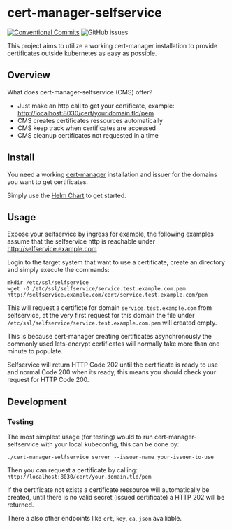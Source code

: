 # cert-manager-selfservice

[![Conventional Commits](https://img.shields.io/badge/Conventional%20Commits-1.0.0-yellow.svg)](https://conventionalcommits.org)
![GitHub issues](https://img.shields.io/github/issues/Mario-F/cert-manager-selfservice)

This project aims to utilize a working cert-manager installation to provide certificates outside kubernetes as easy as possible.

## Overview

What does cert-manager-selfservice (CMS) offer?

* Just make an http call to get your certificate, example: <http://localhost:8030/cert/your.domain.tld/pem>
* CMS creates certificates ressources automatically
* CMS keep track when certificates are accessed
* CMS cleanup certificates not requested in a time

## Install

You need a working [cert-manager](https://cert-manager.io/) installation and issuer for the domains you want to get certificates.

Simply use the [Helm Chart](https://github.com/Mario-F/helm-charts/tree/main/charts/cert-manager-selfservice) to get started.

## Usage

Expose your selfservice by ingress for example, the following examples assume that the selfservice http is reachable under <http://selfservice.example.com>

Login to the target system that want to use a certificate, create an directory and simply execute the commands:

```shell
mkdir /etc/ssl/selfservice
wget -O /etc/ssl/selfservice/service.test.example.com.pem http://selfservice.example.com/cert/service.test.example.com/pem
```

This will request a certificte for domain `service.test.example.com` from selfservice, at the very first request for this domain the file under `/etc/ssl/selfservice/service.test.example.com.pem` will created empty.

This is because cert-manager creating certificates asynchronously the commonly used lets-encrypt certificates will normally take more than one minute to populate.

Selfservice will return HTTP Code 202 until the certificate is ready to use and normal Code 200 when its ready, this means you should check your request for HTTP Code 200.

## Development

### Testing

The most simplest usage (for testing) would to run cert-manager-selfservice with your local kubeconfig, this can be done by:

```shell
./cert-manager-selfservice server --issuer-name your-issuer-to-use
```

Then you can request a certificate by calling: `http://localhost:8030/cert/your.domain.tld/pem`

If the certificate not exists a certificate ressource will automatically be created, until there is no valid secret (issued certificate) a HTTP 202 will be returned.

There a also other endpoints like `crt`, `key`, `ca`, `json` availiable.
